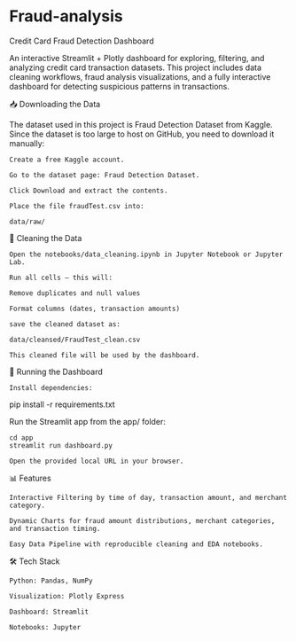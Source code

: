 # Fraud-analysis
Credit Card Fraud Detection Dashboard

An interactive Streamlit + Plotly dashboard for exploring, filtering, and analyzing credit card transaction datasets. This project includes data cleaning workflows, fraud analysis visualizations, and a fully interactive dashboard for detecting suspicious patterns in transactions.

📥 Downloading the Data

The dataset used in this project is Fraud Detection Dataset from Kaggle.
Since the dataset is too large to host on GitHub, you need to download it manually:

    Create a free Kaggle account.

    Go to the dataset page: Fraud Detection Dataset.

    Click Download and extract the contents.

    Place the file fraudTest.csv into:

    data/raw/

🧹 Cleaning the Data

    Open the notebooks/data_cleaning.ipynb in Jupyter Notebook or Jupyter Lab.

    Run all cells — this will:

    Remove duplicates and null values

    Format columns (dates, transaction amounts)

    save the cleaned dataset as:

    data/cleansed/FraudTest_clean.csv

    This cleaned file will be used by the dashboard.

🚀 Running the Dashboard

    Install dependencies:

pip install -r requirements.txt

Run the Streamlit app from the app/ folder:

    cd app
    streamlit run dashboard.py

    Open the provided local URL in your browser.

📊 Features

    Interactive Filtering by time of day, transaction amount, and merchant category.

    Dynamic Charts for fraud amount distributions, merchant categories, and transaction timing.

    Easy Data Pipeline with reproducible cleaning and EDA notebooks.

🛠 Tech Stack

    Python: Pandas, NumPy

    Visualization: Plotly Express

    Dashboard: Streamlit

    Notebooks: Jupyter

